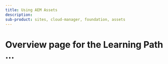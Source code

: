 ```yaml
---
title: Using AEM Assets
description: 
sub-product: sites, cloud-manager, foundation, assets
---
```


# Overview page for the Learning Path ...
